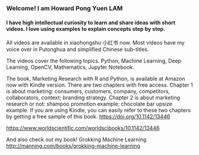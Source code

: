 ### Welcome! I am Howard Pong Yuen LAM
#### I have high intellectual curiosity to learn and share ideas with short videos. I love using examples to explain concepts step by step.
All videos are available in xiaohongshu 小红书 now. Most videos have my voice over in Putonghua and simplified Chinese sub-titles.

The videos cover the following topics.
Python, Machine Learning, Deep Learning, OpenCV, Mathematics, Jupyter Notebook. 


The book, Marketing Research with R and Python, is available at Amazon now with Kindle version. There are two chapters with free access. Chapter 1 is about marketing: consumers, customers, company, competitors, collaborators, context; branding strategy. Chapter 2 is about marketing research or not: shampoo promotion example; chocolate bar upsize example. If you are using Kindle, you can easily refer to these two chapters by getting a free sample of this book.
https://doi.org/10.1142/13446

https://www.worldscientific.com/worldscibooks/10.1142/13446

And also check out my book! Grokking Machine Learning
http://manning.com/books/grokking-machine-learning

